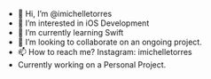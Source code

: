 - 👋 Hi, I’m @imichelletorres
- 👀 I’m interested in iOS Development
- 🌱 I’m currently learning Swift
- 💞️ I’m looking to collaborate on an ongoing project.
- 📫 How to reach me? Instagram: imichelletorres
- Currently working on a Personal Project.
<!---
imichelletorres/imichelletorres is a ✨ special ✨ repository because its `README.md` (this file) appears on your GitHub profile.
You can click the Preview link to take a look at your changes.
--->
